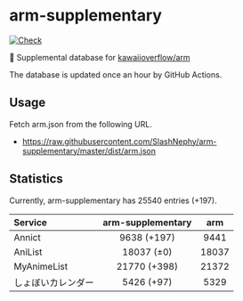 # arm-supplementary

[![Check](https://github.com/SlashNephy/arm-supplementary/actions/workflows/check-node.yml/badge.svg)](https://github.com/SlashNephy/arm-supplementary/actions/workflows/check-node.yml)

💊 Supplemental database for [kawaiioverflow/arm](https://github.com/kawaiioverflow/arm)

The database is updated once an hour by GitHub Actions.

## Usage

Fetch arm.json from the following URL.

- https://raw.githubusercontent.com/SlashNephy/arm-supplementary/master/dist/arm.json

## Statistics

Currently, arm-supplementary has 25540 entries (+197).

| Service            | arm-supplementary |  arm  |
| :----------------- | :---------------: | :---: |
| Annict             |    9638 (+197)    | 9441  |
| AniList            |    18037 (±0)     | 18037 |
| MyAnimeList        |   21770 (+398)    | 21372 |
| しょぼいカレンダー |    5426 (+97)     | 5329  |
